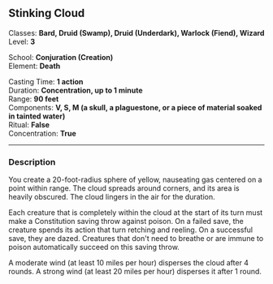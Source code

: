 ## Stinking Cloud

Classes: **Bard, Druid (Swamp), Druid (Underdark), Warlock (Fiend), Wizard**  
Level: **3**  

School: **Conjuration (Creation)**  
Element: **Death**  

Casting Time: **1 action**  
Duration: **Concentration, up to 1 minute**  
Range: **90 feet**  
Components: **V, S, M (a skull, a plaguestone, or a piece of material soaked in tainted water)**  
Ritual: **False**  
Concentration: **True**  

------

### Description

You create a 20-foot-radius sphere of yellow, nauseating gas centered on a point within range. The cloud spreads around corners, and its area is heavily obscured. The cloud lingers in the air for the duration.

Each creature that is completely within the cloud at the start of its turn must make a Constitution saving throw against poison. On a failed save, the creature spends its action that turn retching and reeling. On a successful save, they are dazed. Creatures that don't need to breathe or are immune to poison automatically succeed on this saving throw.

A moderate wind (at least 10 miles per hour) disperses the cloud after 4 rounds. A strong wind (at least 20 miles per hour) disperses it after 1 round.